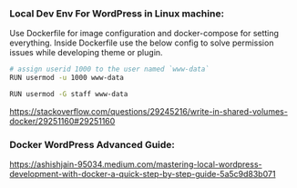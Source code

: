 ### Local Dev Env For WordPress in Linux machine:
Use Dockerfile for image configuration and docker-compose for setting everything.
Inside Dockerfile use the below config to solve permission issues while developing theme or plugin.
```sh
# assign userid 1000 to the user named `www-data`
RUN usermod -u 1000 www-data 

RUN usermod -G staff www-data
```

https://stackoverflow.com/questions/29245216/write-in-shared-volumes-docker/29251160#29251160

### Docker WordPress Advanced Guide:
https://ashishjain-95034.medium.com/mastering-local-wordpress-development-with-docker-a-quick-step-by-step-guide-5a5c9d83b071